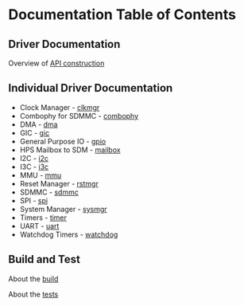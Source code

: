 # Documentation Table of Contents


## Driver Documentation

Overview of [API construction](DESIGN.md)

## Individual Driver Documentation
* Clock Manager - [clkmgr](inc/clkmgr/clkmgr.md)
* Combophy for SDMMC - [combophy](inc/combophy/combophy.md)
* DMA - [dma](inc/dma/dma.md)
* GIC - [gic](inc/gic/gic.md)
* General Purpose IO - [gpio](inc/gpio/gpio.md)
* HPS Mailbox to SDM - [mailbox](inc/hps_mailbox/hps_mailbox.md)
* I2C - [i2c](inc/i2c/i2c.md)
* I3C - [i3c](inc/i3c/i3c.md)
* MMU - [mmu](inc/mmu/mmu.md)
* Reset Manager - [rstmgr](inc/rstmgr/rstmgr.md)
* SDMMC - [sdmmc](inc/sdmmc/sdmmc.md)
* SPI - [spi](inc/spi/spi.md)
* System Manager - [sysmgr](inc/sysmgr/sysmgr.md)
* Timers - [timer](inc/timer/timer.md)
* UART - [uart](inc/uart/uart.md)
* Watchdog Timers - [watchdog](inc/watchdog/watchdog.md)

## Build and Test

About the [build](BUILD.md)

About the [tests](test/TESTING.md)